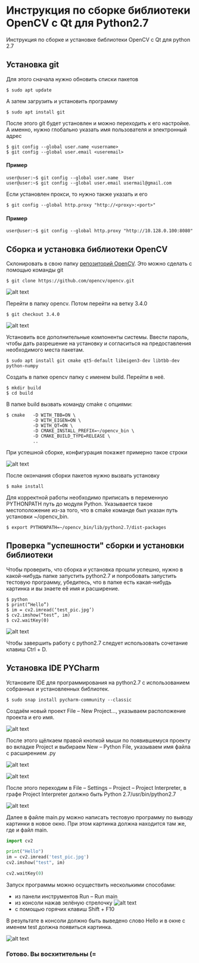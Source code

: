 # Инструкция по сборке библиотеки OpenCV c Qt для Python2.7

Инструкция по сборке и установке библиотеки OpenCV c Qt для python 2.7

## Установка git 

Для этого сначала нужно обновить списки пакетов

```
$ sudo apt update 
```

А затем загрузить и установить программу 

```
$ sudo apt install git  
```
После этого git будет установлен и можно переходить к его настройке. А именно, нужно глобально указать имя пользователя и электронный адрес 

```
$ git config --global user.name <username>
$ git config --global user.email <useremail>
```

#### Пример 

```
user@user:~$ git config --global user.name  User
user@user:~$ git config --global user.email usermail@gmail.com 
```

Если установлен прокси, то нужно также указать и его 

```
$ git config --global http.proxy "http://<proxy>:<port>"
```

#### Пример 

```
user@user:~$ git config --global http.proxy "http://10.128.0.100:8080"
```

## Сборка и установка библиотеки OpenCV

Склонировать в свою папку [репозиторий OpenCV](https://github.com/opencv/opencv.git). Это можно сделать с помощью команды git

```
$ git clone https://github.com/opencv/opencv.git
```

![alt text](https://github.com/serykhelena/Guides/blob/linux_os/pics_opencv_qt_pycharm/fig1_clone.png "git clone")

Перейти в папку opencv. Потом перейти на ветку 3.4.0

```
$ git checkout 3.4.0 
```

![alt text](https://github.com/serykhelena/Guides/blob/linux_os/pics_opencv_qt_pycharm/fig2_branch340.png "branch 3.4.0")

Установить все дополнительные компоненты системы. Ввести пароль, чтобы дать разрешение на установку и согласиться на предоставления необходимого места пакетам. 

```
$ sudo apt install git cmake qt5-default libeigen3-dev libtbb-dev python-numpy
```

Создать в папке opencv папку с именем build. Перейти в неё. 

```
$ mkdir build 
$ cd build 
```

В папке build вызвать команду cmake с опциями: 

```
$ cmake   -D WITH_TBB=ON \
          -D WITH_EIGEN=ON \
          -D WITH_QT=ON \
          -D CMAKE_INSTALL_PREFIX=~/opencv_bin \
          -D CMAKE_BUILD_TYPE=RELEASE \
          ..
```

При успешной сборке, конфигурация покажет примерно такое строки 

![alt text](https://github.com/serykhelena/Guides/blob/linux_os/pics_opencv_qt_pycharm/fig3_conf.png "cmake conf")

После окончания сборки пакетов нужно вызвать установку 

```
$ make install   
```

Для корректной работы необходимо приписать в переменную PYTHONPATH путь до модуля Python. Указывается такое местоположение из-за того, что в cmake команде был указан путь установки ~/opencv_bin.

```
$ export PYTHONPATH=~/opencv_bin/lib/python2.7/dist-packages
```

## Проверка "успешности" сборки и установки библиотеки

Чтобы проверить, что сборка и установка прошли успешно, нужно в какой-нибудь папке запустить python2.7 и попробовать запустить тестовую программу, убедитесь, что в папке есть какая-нибудь картинка и вы знаете её имя и расширение.

```
$ python
$ print(“Hello”)
$ im = cv2.imread(‘test_pic.jpg’)
$ cv2.imshow(“test”, im)
$ cv2.waitKey(0)
```

![alt text](https://github.com/serykhelena/Guides/blob/linux_os/pics_opencv_qt_pycharm/fig4_testpr.png "test programm")

Чтобы завершить работу с python2.7 следует использовать сочетание клавиш Ctrl + D. 

## Установка IDE PYCharm 

Установите IDE для программирования на python2.7 с использованием собранных и установленных библиотек. 

```
$ sudo snap install pycharm-community --classic 
```

Создаём новый проект File – New Project..., указываем расположение проекта и его имя. 

![alt text](https://github.com/serykhelena/Guides/blob/linux_os/pics_opencv_qt_pycharm/fig5_py_crpr.png "create project")

После этого щёлкаем правой кнопкой мыши по появившемуся проекту во вкладке Project и выбираем New – Python File, указываем имя файла с расширением .py 

![alt text](https://github.com/serykhelena/Guides/blob/linux_os/pics_opencv_qt_pycharm/fig6_addpyf1.png "add new file 1")

![alt text](https://github.com/serykhelena/Guides/blob/linux_os/pics_opencv_qt_pycharm/fig7_addpyf2.png "add new file 2")

После этого переходим в File – Settings – Project – Project Interpreter, в графе Project Interpreter должно быть Python 2.7/usr/bin/python2.7 

![alt text](https://github.com/serykhelena/Guides/blob/linux_os/pics_opencv_qt_pycharm/fig8_conf_py.png "pycharm config")

Далее в файле main.py можно написать тестовую программу по выводу картинки в новое окно. При этом картинка должна находится там же, где и файл main. 

```python
import cv2

print("Hello")
im = cv2.imread('test_pic.jpg')
cv2.imshow("test", im)

cv2.waitKey(0)
```

Запуск программы можно осуществить несколькими способами: 
* из панели инструментов Run – Run main
* из консоли нажав зелёную стрелочку ![alt text]()
* с помощью горячих клавиш Shift + F10

В результате в консоли должно быть выведено слово Hello и в окне с именем test должна появиться картинка.

![alt text](https://github.com/serykhelena/Guides/blob/linux_os/pics_opencv_qt_pycharm/fig9_console1.png "success")

### Готово. Вы восхитительны (=